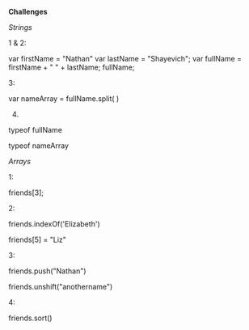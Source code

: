 <!-- Beginning day 2 homework -->

**Challenges**

*Strings*

1 & 2:

var firstName = "Nathan"
var lastName = "Shayevich";
var fullName = firstName + " " + lastName;
fullName; <!-- prints "Nathan Shayevich" -->

3:

var nameArray = fullName.split( )
<!-- outputs: ["Nathan Shayevich"] -->

4.

typeof fullName
<!-- outputs: "string" -->
typeof nameArray
<!-- outputs: "object" -->

*Arrays*

1:

friends[3];
<!-- outputs Emma; because Arrays index beginning w/0, so 4th name is index (aka position) 3 -->

2:

friends.indexOf('Elizabeth')
<!-- to get index position, in this case 5 since it's the 6th name in the array -->
friends[5] = "Liz"
<!-- changes "Elizabeth" to "Liz" -->

3:

friends.push("Nathan")
<!-- adds "Nathan" to the end of the array-->
friends.unshift("anothername")
<!-- adds the name "anothername" to the beginning of the array -->

4:

friends.sort()
<!-- almost worked. All the names except for "anothername" were sorted alphabetically, don't know if that's because capital letters have lower bit 'values' or higher priorities (???) than lowercase letters. Ran secondary test with new name of "Joe" and that **did** alphabetize correctly along with the rest of the other names (splice or pop out "anothername", and push in replacement) -->